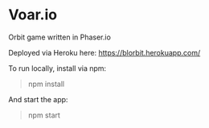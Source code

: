# Voar.io
Orbit game written in Phaser.io

Deployed via Heroku here:
https://blorbit.herokuapp.com/


To run locally, install via npm:
  
> npm install
  
And start the app:

> npm start

